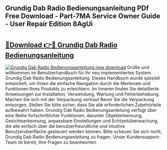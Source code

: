 ## Grundig Dab Radio Bedienungsanleitung PDf Free Download - Part-7MA Service Owner Guide - User Repair Edition 8AgUi

# <h2><a href="http://df2cu1.blite.top/?on=Grundig+Dab+Radio+Bedienungsanleitung">🔗Download 👉🔴 Grundig Dab Radio Bedienungsanleitung</a></h2>

[![Grundig Dab Radio Bedienungsanleitung new download](https://i.imgur.com/lujVjoI.png)](http://df2cu1.blite.top/?on=Grundig+Dab+Radio+Bedienungsanleitung)
Grüße und willkommen im Benutzerhandbuch für Ihr neu implementiertes System Grundig Dab Radio Bedienungsanleitung. Dieses Handbuch wurde speziell entwickelt, um Ihnen die einfache Navigation durch die Merkmale und Funktionen Ihres Produkts zu erleichtern. Im Inneren finden Sie detaillierte Anweisungen zur Installation, Verwendung, Wartung und Fehlerbehebung. Machen Sie sich mit der Verpackung vertraut Bevor Sie die Verpackung entsorgen, Stellen Sie bitte sicher, dass Sie alle erforderlichen Zubehörteile aufbewahrt haben. Grundig Dab Radio Bedienungsanleitung verfügt über eine Reihe fortschrittlicher Funktionen, darunter Objekterkennung, Gesichtserkennung, anpassbare Einstellungen und Echtzeitüberwachung, die alle einfach über die benutzerfreundliche und intuitive Benutzeroberfläche gesteuert werden können. Bitte scheuen Sie sich nicht, Grundig Dab Radio Bedienungsanleitung zu fragen. Unser Kundensupport-Team ist bereit, Ihre Fragen zu beantworten.
